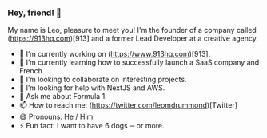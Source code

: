 ### Hey, friend! 👋
My name is Leo, pleasure to meet you! I'm the founder of a company called (https://913hq.com)[913] and
a former Lead Developer at a creative agency.

<!--
**leodrummond/leodrummond** is a ✨ _special_ ✨ repository because its `README.md` (this file) appears on your GitHub profile. -->

- 🔭 I’m currently working on (https://www.913hq.com)[913].
- 🌱 I’m currently learning how to successfully launch a SaaS company and French.
- 👯 I’m looking to collaborate on interesting projects.
- 🤔 I’m looking for help with NextJS and AWS.
- 💬 Ask me about Formula 1.
- 📫 How to reach me: (https://twitter.com/leomdrummond)[Twitter]
- 😄 Pronouns: He / Him
- ⚡ Fun fact: I want to have 6 dogs ─ or more.
